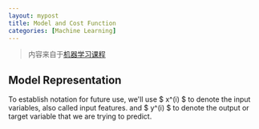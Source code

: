 ```yaml
---
layout: mypost
title: Model and Cost Function
categories: [Machine Learning]
---
```


> 内容来自于[机器学习课程](https://www.coursera.org/learn/machine-learning/home/welcome)

## Model Representation

To establish notation for future use, we'll use $ x^(i) $ to denote the input variables, also called input features. and $ y^(i) $ to denote the output or target variable that we are trying to predict.


